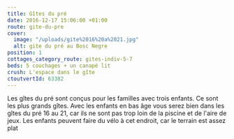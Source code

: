 ```yaml
---
title: Gîtes du pré
date: 2016-12-17 15:06:00 +01:00
route: gite-du-pre
cover:
  image: "/uploads/gite%2016%20a%2021.jpg"
  alt: gite du pré au Bosc Negre
position: 1
cottages_category_route: gites-indiv-5-7
beds: 5 couchages + un canapé lit
crush: L'espace dans le gîte
ctoutvertId: 63382
---
```


Les gîtes du pré sont conçus pour les familles avec trois enfants. Ce sont les plus grands gîtes. Avec les enfants en bas âge vous serez bien dans les gîtes du pré 16 au 21, car ils ne sont pas trop loin de la piscine et de l'aire de jeux. Les enfants peuvent faire du vélo à cet endroit, car le terrain est assez plat